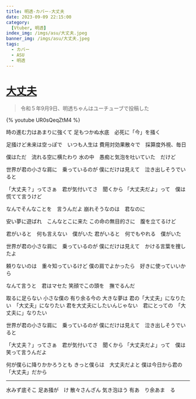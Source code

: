 ```yaml
---
title: 明透-カバー-大丈夫
date: 2023-09-09 22:15:00
category:
  [Vtuber, 明透]
index_img: /imgs/asu/大丈夫.jpeg
banner_img: /imgs/asu/大丈夫.jpeg
tags:
  - カバー
  - ASU
  - 明透
---
```


<script src='/js/diy/resize-ifram.js'></script>

# [大丈夫](https://www.youtube.com/watch?v=t6Z0oSm4F-o&t=0s)

> 令和５年9月9日、明透ちゃんはユーチューブで投稿した

{% youtube UR0sQeqZtM4 %}

時の進む力はあまりに強くて
足もつかぬ水底　必死に「今」を掻く

足掻けど未来は空っぽで　いつも人生は
費用対効果散々で　採算度外視、毎日

僕はただ　流れる空に横たわり
水の中　愚痴と気泡を吐いていた　だけど

世界が君の小さな肩に　乗っているのが
僕にだけは見えて　泣き出しそうでいると

「大丈夫？」ってさぁ　君が気付いてさ　聞くから
「大丈夫だよ」って　僕は慌てて言うけど

なんでそんなことを　言うんだよ
崩れそうなのは　君なのに

安い夢に遊ばれ　こんなとこに来た
この命の無目的さに　腹を立てるけど

君がいると　何も言えない　僕がいた
君がいると　何でもやれる　僕がいた

世界が君の小さな肩に　乗っているのが
僕にだけは見えて　かける言葉を捜したよ

頼りないのは　重々知っているけど
僕の肩でよかったら　好きに使っていいから

なんて言うと　君はマセた
笑顔でこの頭を　撫でるんだ

取るに足らない 小さな僕の 有り余る今の 大きな夢は
君の「大丈夫」になりたい　「大丈夫」になりたい
君を大丈夫にしたいんじゃない　君にとっての　「大丈夫に」なりたい

世界が君の小さな肩に　乗っているのが
僕にだけは見えて　泣き出しそうでいると

「大丈夫？」ってさぁ　君が気付いてさ　聞くから
「大丈夫だよ」って　僕は笑って言うんだよ

何が僕らに降りかかろうとも
きっと僕らは　大丈夫だよと
僕は今日から君の「大丈夫」だから

- - -

水みず底そこ
足あ掻が　け
散々さんざん
気き泡ほう
有あ　り余あま　る
